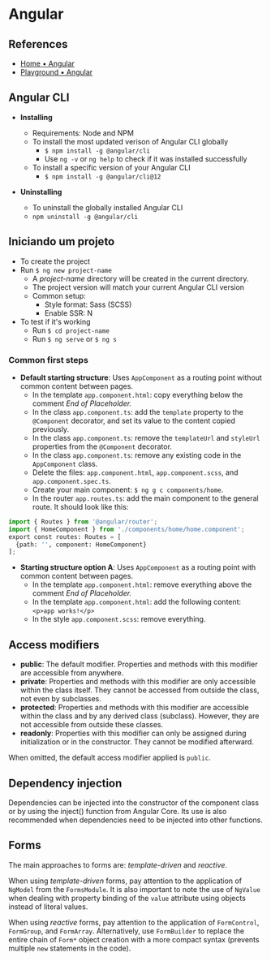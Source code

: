 # Angular

## References

- [Home • Angular](https://angular.io/)
- [Playground • Angular](https://angular.dev/playground)

## Angular CLI

- **Installing**
  - Requirements: Node and NPM
  - To install the most updated verison of Angular CLI globally
    - `$ npm install -g @angular/cli`
    - Use `ng -v` or `ng help` to check if it was installed successfully
  - To install a specific version of your Angular CLI
    - `$ npm install -g @angular/cli@12`

- **Uninstalling**
  - To uninstall the globally installed Angular CLI
  - `npm uninstall -g @angular/cli`

## Iniciando um projeto

- To create the project
- Run `$ ng new project-name`
  - A *project-name* directory will be created in the current directory.
  - The project version will match your current Angular CLI version
  - Common setup:
    - Style format: Sass (SCSS)
    - Enable SSR: N
- To test if it's working
  - Run `$ cd project-name`
  - Run `$ ng serve` or `$ ng s`

### Common first steps

- **Default starting structure**: Uses `AppComponent` as a routing point without common content between pages.
  - In the template `app.component.html`: copy everything below the comment *End of Placeholder.*
  - In the class `app.component.ts`: add the `template` property to the `@Component` decorator, and set its value to the content copied previously.
  - In the class `app.component.ts`: remove the `templateUrl` and `styleUrl` properties from the `@Component` decorator.
  - In the class `app.component.ts`: remove any existing code in the `AppComponent` class.
  - Delete the files: `app.component.html`, `app.component.scss`, and `app.component.spec.ts`.
  - Create your main component: `$ ng g c components/home`.
  - In the router `app.routes.ts`: add the main component to the general route. It should look like this:
```python
import { Routes } from '@angular/router';
import { HomeComponent } from './components/home/home.component';
export const routes: Routes = [
  {path: '', component: HomeComponent}
];
```

- **Starting structure option A**: Uses `AppComponent` as a routing point with common content between pages.
  - In the template `app.component.html`: remove everything above the comment *End of Placeholder.*
  - In the template `app.component.html`: add the following content: `<p>app works!</p>`
  - In the style `app.component.scss`: remove everything.

## Access modifiers
- **public**: The default modifier. Properties and methods with this modifier are accessible from anywhere.
- **private**: Properties and methods with this modifier are only accessible within the class itself. They cannot be accessed from outside the class, not even by subclasses.
- **protected**: Properties and methods with this modifier are accessible within the class and by any derived class (subclass). However, they are not accessible from outside these classes.
- **readonly**: Properties with this modifier can only be assigned during initialization or in the constructor. They cannot be modified afterward.

When omitted, the default access modifier applied is `public`.

## Dependency injection

Dependencies can be injected into the constructor of the component class or by using the inject() function from Angular Core. Its use is also recommended when dependencies need to be injected into other functions.

## Forms

The main approaches to forms are: *template-driven* and *reactive*.

When using *template-driven* forms, pay attention to the application of `NgModel` from the `FormsModule`. It is also important to note the use of `NgValue` when dealing with property binding of the `value` attribute using objects instead of literal values.

When using *reactive* forms, pay attention to the application of `FormControl`, `FormGroup`, and `FormArray`. Alternatively, use `FormBuilder` to replace the entire chain of `Form*` object creation with a more compact syntax (prevents multiple `new` statements in the code).
